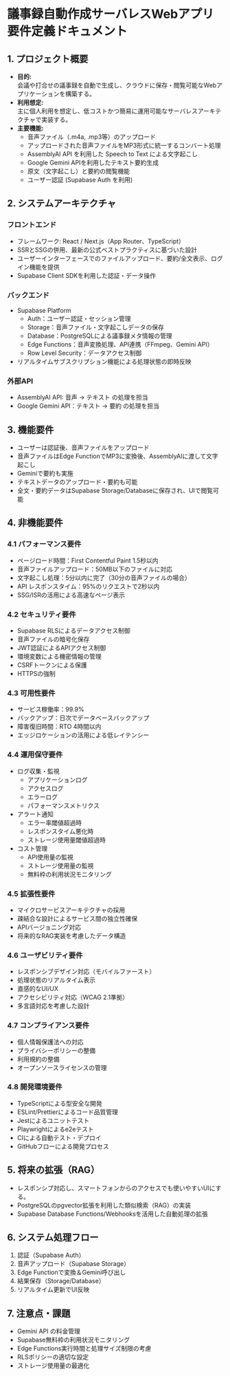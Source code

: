 # 議事録自動作成サーバレスWebアプリ 要件定義ドキュメント

## 1. プロジェクト概要

- **目的:**  
  会議や打合せの議事録を自動で生成し、クラウドに保存・閲覧可能なWebアプリケーションを構築する。  
- **利用想定:**  
  主に個人利用を想定し、低コストかつ簡易に運用可能なサーバレスアーキテクチャで実装する。  
- **主要機能:**  
  - 音声ファイル（.m4a, .mp3等）のアップロード  
  - アップロードされた音声ファイルをMP3形式に統一するコンバート処理  
  - AssemblyAI API を利用した Speech to Text による文字起こし  
  - Google Gemini APIを利用したテキスト要約生成  
  - 原文（文字起こし）と要約の閲覧機能  
  - ユーザー認証 (Supabase Auth を利用)

## 2. システムアーキテクチャ

### フロントエンド
- フレームワーク: React / Next.js（App Router、TypeScript）
- SSRとSSGの併用、最新の公式ベストプラクティスに基づいた設計
- ユーザーインターフェースでのファイルアップロード、要約/全文表示、ログイン機能を提供
- Supabase Client SDKを利用した認証・データ操作

### バックエンド
- Supabase Platform
  - Auth：ユーザー認証・セッション管理
  - Storage：音声ファイル・文字起こしデータの保存
  - Database：PostgreSQLによる議事録メタ情報の管理
  - Edge Functions：音声変換処理、API連携（FFmpeg、Gemini API）
  - Row Level Security：データアクセス制御
- リアルタイムサブスクリプション機能による処理状態の即時反映

### 外部API
- AssemblyAI API: 音声 -> テキスト の処理を担当
- Google Gemini API：テキスト → 要約 の処理を担当

## 3. 機能要件

- ユーザーは認証後、音声ファイルをアップロード
- 音声ファイルはEdge FunctionでMP3に変換後、AssemblyAIに渡して文字起こし
- Geminiで要約も実施
- テキストデータのアップロード・要約も可能
- 全文・要約データはSupabase Storage/Databaseに保存され、UIで閲覧可能

## 4. 非機能要件

### 4.1 パフォーマンス要件
- ページロード時間：First Contentful Paint 1.5秒以内
- 音声ファイルアップロード：50MB以下のファイルに対応
- 文字起こし処理：5分以内に完了（30分の音声ファイルの場合）
- API レスポンスタイム：95%のリクエストで2秒以内
- SSG/ISRの活用による高速なページ表示

### 4.2 セキュリティ要件
- Supabase RLSによるデータアクセス制御
- 音声ファイルの暗号化保存
- JWT認証によるAPIアクセス制御
- 環境変数による機密情報の管理
- CSRFトークンによる保護
- HTTPSの強制

### 4.3 可用性要件
- サービス稼働率：99.9%
- バックアップ：日次でデータベースバックアップ
- 障害復旧時間：RTO 4時間以内
- エッジロケーションの活用による低レイテンシー

### 4.4 運用保守要件
- ログ収集・監視
  - アプリケーションログ
  - アクセスログ
  - エラーログ
  - パフォーマンスメトリクス
- アラート通知
  - エラー率閾値超過時
  - レスポンスタイム悪化時
  - ストレージ使用量閾値超過時
- コスト管理
  - API使用量の監視
  - ストレージ使用量の監視
  - 無料枠の利用状況モニタリング

### 4.5 拡張性要件
- マイクロサービスアーキテクチャの採用
- 疎結合な設計によるサービス間の独立性確保
- APIバージョニング対応
- 将来的なRAG実装を考慮したデータ構造

### 4.6 ユーザビリティ要件
- レスポンシブデザイン対応（モバイルファースト）
- 処理状態のリアルタイム表示
- 直感的なUI/UX
- アクセシビリティ対応（WCAG 2.1準拠）
- 多言語対応を考慮した設計

### 4.7 コンプライアンス要件
- 個人情報保護法への対応
- プライバシーポリシーの整備
- 利用規約の整備
- オープンソースライセンスの管理

### 4.8 開発環境要件
- TypeScriptによる型安全な開発
- ESLint/Prettierによるコード品質管理
- Jestによるユニットテスト
- Playwrightによるe2eテスト
- CIによる自動テスト・デプロイ
- GitHubフローによる開発プロセス

## 5. 将来の拡張（RAG）

- レスポンシブ対応し、スマートフォンからのアクセスでも使いやすいUIにする。
- PostgreSQLのpgvector拡張を利用した類似検索（RAG）の実装
- Supabase Database Functions/Webhooksを活用した自動処理の拡張

## 6. システム処理フロー

1. 認証（Supabase Auth）
2. 音声アップロード（Supabase Storage）
3. Edge Functionで変換＆Gemini呼び出し
4. 結果保存（Storage/Database）
5. リアルタイム更新でUI反映

## 7. 注意点・課題

- Gemini API の料金管理
- Supabase無料枠の利用状況モニタリング
- Edge Functions実行時間と処理サイズ制限の考慮
- RLSポリシーの適切な設定
- ストレージ使用量の最適化


